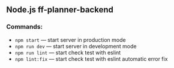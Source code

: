 ## Node.js ff-planner-backend

### Commands:

- `npm start` &mdash; start server in production mode
- `npm run dev` &mdash; start server in development mode
- `npm run lint` &mdash; start check test with eslint
- `npm lint:fix` &mdash; start check test with eslint automatic error fix
